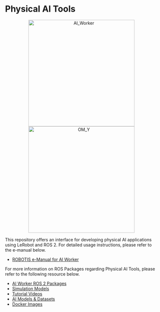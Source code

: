 # Physical AI Tools

<p align="center">
  <img src="https://cdn.klnews.co.kr/news/photo/202504/316308_58702_2524.png" alt="AI_Worker" height="350"/>
  <img src="https://cdn11.bigcommerce.com/s-76o5u/images/stencil/original/uploaded_images/229751-232249-1155.png?t=1733856376" alt="OM_Y" height="350"/>
</p>


This repository offers an interface for developing physical AI applications using LeRobot and ROS 2. For detailed usage instructions, please refer to the e-manual below.
  - [ROBOTIS e-Manual for AI Worker](https://ai.robotis.com/)

 For more information on ROS Packages regarding Physical AI Tools, please refer to the following resource below.
  - [AI Worker ROS 2 Packages](https://github.com/ROBOTIS-GIT/ai_worker)
  - [Simulation Models](https://github.com/ROBOTIS-GIT/robotis_mujoco_menagerie)
  - [Tutorial Videos](https://www.youtube.com/@ROBOTISOpenSourceTeam)
  - [AI Models & Datasets](https://huggingface.co/ROBOTIS)
  - [Docker Images](https://hub.docker.com/r/robotis/ros/tags)
